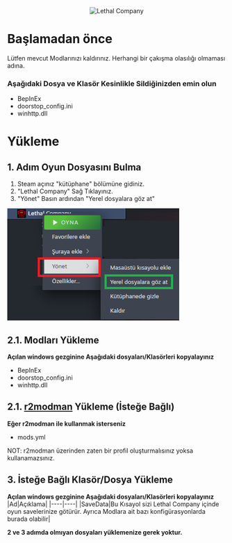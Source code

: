<div align="center">
<img src="https://cdn.cloudflare.steamstatic.com/steam/apps/1966720/header.jpg?t=1700231592" alt="Lethal Company">
</div>

# Başlamadan önce
Lütfen mevcut Modlarınızı kaldırınız. Herhangi bir çakışma olasılığı olmaması adına.
### Aşağıdaki Dosya ve Klasör Kesinlikle Sildiğinizden emin olun
- BepInEx
- doorstop_config.ini
- winhttp.dll

# Yükleme
## 1. Adım Oyun Dosyasını Bulma

1. Steam açınız "kütüphane" bölümüne gidiniz.
2. "Lethal Company" Sağ Tıklayınız.
3. "Yönet" Basın ardından "Yerel dosyalara göz at" 

![Steam Kütüphane Ekran Görüntüsü](/assets/image/steamlib-tr.png)

## 2.1. Modları Yükleme
**Açılan windows gezginine Aşağıdaki dosyaları/Klasörleri kopyalayınız**
- BepInEx
- doorstop_config.ini
- winhttp.dll

## 2.1. [r2modman](https://github.com/ebkr/r2modmanPlus/releases) Yükleme (İsteğe Bağlı)
**Eğer r2modman ile kullanmak isterseniz**
- mods.yml
  
NOT: r2modman üzerinden zaten bir profil oluşturmalısınız yoksa kullanamazsınız.
  
## 3. İsteğe Bağlı Klasör/Dosya Yükleme
**Açılan windows gezginine Aşağıdaki dosyaları/Klasörleri kopyalayınız**
|Ad|Açıklama|
|----|----|
|SaveData|Bu Kısayol sizi Lethal Company içinde oyun savelerinize götürür. Ayrıca Modlara ait bazı konfigürasyonlarda burada olabilir|

**2 ve 3 adımda olmıyan dosyaları yüklemenize gerek yoktur.**